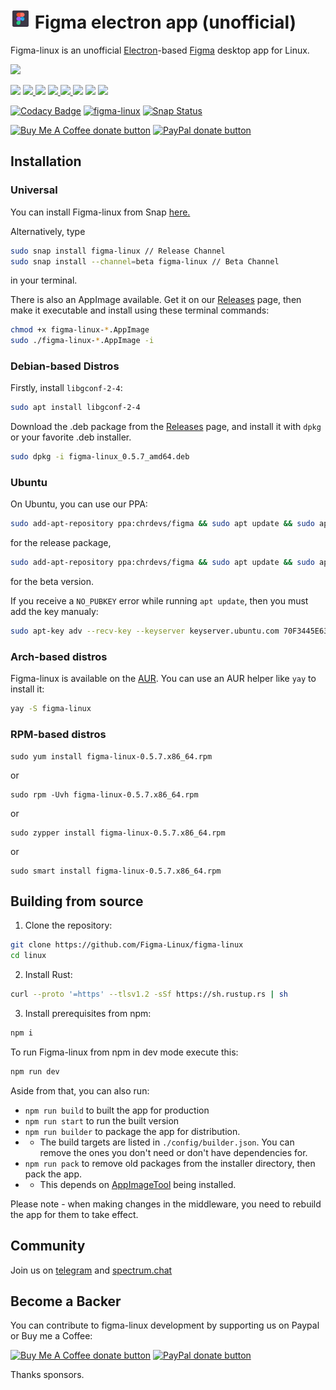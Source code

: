 # <img src="https://raw.githubusercontent.com/ChugunovRoman/figma-linux/master/resources/icons/128x128.png" width="32"> Figma electron app (unofficial)


Figma-linux is an unofficial [Electron](http://electron.atom.io)-based  [Figma](https://figma.com) desktop app for Linux.

<p>
	<img src="https://raw.githubusercontent.com/ChugunovRoman/figma-linux/master/images/screenshot1.png">
</p>

<p>
	<img src="https://img.shields.io/github/downloads/ChugunovRoman/figma-linux/total.svg" />
    <a href="https://github.com/ChugunovRoman/figma-linux/releases/latest">
        <img src="https://img.shields.io/github/release/ChugunovRoman/figma-linux.svg?label=latest%20release">
	</a>
	<img src="https://img.shields.io/github/last-commit/ChugunovRoman/figma-linux.svg">
    <a href="https://github.com/ChugunovRoman/figma-linux/issues">
        <img src="https://img.shields.io/github/issues/ChugunovRoman/figma-linux.svg">
	</a>
    <a href="https://github.com/ChugunovRoman/figma-linux/issues?q=is%3Aissue+is%3Aclosed">
        <img src="https://img.shields.io/github/issues-closed/ChugunovRoman/figma-linux.svg">
	</a>
	<img src="https://img.shields.io/github/languages/code-size/ChugunovRoman/figma-linux.svg">
	<img src="https://img.shields.io/github/repo-size/ChugunovRoman/figma-linux.svg">
    <a href="https://github.com/ChugunovRoman/figma-linux/stargazers">
		<img src="https://img.shields.io/github/stars/ChugunovRoman/figma-linux.svg?style=social&label=Stars">
	</a>
</p>

[![Codacy Badge](https://api.codacy.com/project/badge/Grade/d80ff1e7c3fe4da28e2e50a28d4ead7c)](https://www.codacy.com/manual/ChugunovRoman/figma-linux?utm_source=github.com&amp;utm_medium=referral&amp;utm_content=ChugunovRoman/figma-linux&amp;utm_campaign=Badge_Grade)
[![figma-linux](https://snapcraft.io/figma-linux/badge.svg)](https://snapcraft.io/figma-linux)
[![Snap Status](https://build.snapcraft.io/badge/ChugunovRoman/figma-linux.svg)](https://build.snapcraft.io/user/ChugunovRoman/figma-linux)

<p>
	<span class="badge-buymeacoffee"><a href="https://www.buymeacoffee.com/U5hnMuASy" title="Donate to this project using Buy Me A Coffee"><img src="https://img.shields.io/badge/buy%20me%20a%20coffee-donate-yellow.svg" alt="Buy Me A Coffee donate button" /></a></span>
	<span class="badge-paypal"><a href="https://www.paypal.com/cgi-bin/webscr?cmd=_s-xclick&hosted_button_id=4DNBUKPV6FBCY&source=url" title="Donate to this project using Paypal"><img src="https://img.shields.io/badge/paypal-donate-yellow.svg" alt="PayPal donate button" /></a></span>
</p>

## Installation
### Universal
You can install Figma-linux from Snap [here.](https://snapcraft.io/figma-linux)

Alternatively, type
```bash
sudo snap install figma-linux // Release Channel
sudo snap install --channel=beta figma-linux // Beta Channel
```
in your terminal.

There is also an AppImage available.
Get it on our [Releases](https://github.com/Figma-Linux/figma-linux/releases) page, then make it executable and install using these terminal commands:
```bash
chmod +x figma-linux-*.AppImage 
sudo ./figma-linux-*.AppImage -i
```


### Debian-based Distros
Firstly, install `libgconf-2-4`:
```bash
sudo apt install libgconf-2-4
```
Download the .deb package from the [Releases](https://github.com/Figma-Linux/figma-linux/releases) page, and install it with `dpkg` or your favorite .deb installer.
```bash
sudo dpkg -i figma-linux_0.5.7_amd64.deb
```

### Ubuntu

On Ubuntu, you can use our PPA:
```bash
sudo add-apt-repository ppa:chrdevs/figma && sudo apt update && sudo apt install figma-linux -y
```
for the release package, 
```bash
sudo add-apt-repository ppa:chrdevs/figma && sudo apt update && sudo apt install figma-linux-beta -y
```
for the beta version.

If you receive a `NO_PUBKEY` error while running `apt update`, then you must add the key manualy:
```bash
sudo apt-key adv --recv-key --keyserver keyserver.ubuntu.com 70F3445E637983CC
```


### Arch-based distros

Figma-linux is available on the [AUR](https://aur.archlinux.org/packages/figma-linux/).
You can use an AUR helper like `yay` to install it:
```bash
yay -S figma-linux
```
### RPM-based distros
```
sudo yum install figma-linux-0.5.7.x86_64.rpm
```
or
```
sudo rpm -Uvh figma-linux-0.5.7.x86_64.rpm
```
or
```
sudo zypper install figma-linux-0.5.7.x86_64.rpm
```
or
```
sudo smart install figma-linux-0.5.7.x86_64.rpm
```



## Building from source

1. Clone the repository:
```bash
git clone https://github.com/Figma-Linux/figma-linux
cd linux
```
2. Install Rust:
```bash
curl --proto '=https' --tlsv1.2 -sSf https://sh.rustup.rs | sh
```
3. Install prerequisites from npm:
```bash 
npm i
```
To run Figma-linux from npm in dev mode execute this:
```bash
npm run dev
```
Aside from that, you can also run:

- ```npm run build``` to built the app for production
- ```npm run start``` to run the built version
- ```npm run builder``` to package the app for distribution. 
- * The build targets are listed in ```./config/builder.json```. You can remove the ones you don't need or don't have dependencies for.
- ```npm run pack``` to remove old packages from the installer directory, then pack the app.
- * This depends on [AppImageTool](https://appimage.github.io/appimagetool/) being installed.


Please note - when making changes in the middleware, you need to rebuild the app for them to take effect.




## Community

Join us on [telegram](https://t.me/figma_linux) and [spectrum.chat](https://spectrum.chat/figma-linux)


## Become a Backer
You can contribute to figma-linux development by supporting us on Paypal or Buy me a Coffee:

<p>
	<span class="badge-buymeacoffee"><a href="https://www.buymeacoffee.com/U5hnMuASy" title="Donate to this project using Buy Me A Coffee"><img src="https://img.shields.io/badge/buy%20me%20a%20coffee-donate-yellow.svg" alt="Buy Me A Coffee donate button" /></a></span>
	<span class="badge-paypal"><a href="https://www.paypal.com/cgi-bin/webscr?cmd=_s-xclick&hosted_button_id=4DNBUKPV6FBCY&source=url" title="Donate to this project using Paypal"><img src="https://img.shields.io/badge/paypal-donate-yellow.svg" alt="PayPal donate button" /></a></span>
</p>

Thanks sponsors.
